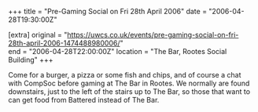 +++
title = "Pre-Gaming Social on Fri 28th April 2006"
date = "2006-04-28T19:30:00Z"

[extra]
original = "https://uwcs.co.uk/events/pre-gaming-social-on-fri-28th-april-2006-1474488980006/"    
end = "2006-04-28T22:00:00Z"
location = "The Bar, Rootes Social Building"
+++

Come for a burger, a pizza or some fish and chips, and of course a chat with CompSoc before gaming at The Bar in Rootes. We normally are found downstairs, just to the left of the stairs up to The Bar, so those that want to can get food from Battered instead of The Bar.

